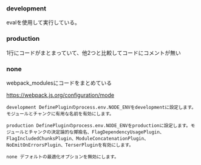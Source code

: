 ### development

evalを使用して実行している。

### production

1行にコードがまとまっていて、他2つと比較してコードにコメントが無い

### none

webpack_modulesにコードをまとめている

https://webpack.js.org/configuration/mode

```
development DefinePluginのprocess.env.NODE_ENVをdevelopmentに設定します。モジュールとチャンクに有用な名前を有効にします。

production DefinePluginのprocess.env.NODE_ENVをproductionに設定します。モジュールとチャンクの決定論的な揶揄名、FlagDependencyUsagePlugin、FlagIncludedChunksPlugin、ModuleConcatenationPlugin、NoEmitOnErrorsPlugin、TerserPluginを有効にします。

none デフォルトの最適化オプションを無効にします。
```
